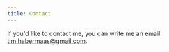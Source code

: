 ```yaml
---
title: Contact
---
```


If you'd like to contact me, you can write me an email: <a href="&#109;&#97;&#105;&#108;&#116;&#111;&#58;
&#116;&#105;&#109;&#46;&#104;&#97;&#98;&#101;&#114;&#109;&#97;&#97;&#115;&#64;&#103;&#109;&#97;&#105;&#108;&#46;&#99;&#111;&#109;">
&#116;&#105;&#109;&#46;&#104;&#97;&#98;&#101;&#114;&#109;&#97;&#97;&#115;&#64;&#103;&#109;&#97;&#105;&#108;&#46;&#99;&#111;&#109;</a>.
